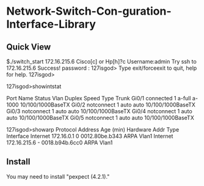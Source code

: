 # Network-Switch-Con-guration-Interface-Library

## Quick View
$./switch_start 172.16.215.6
Cisco[c] or Hp[h]?c
Username:admin
Try ssh to  172.16.215.6
Success!
password :
127isgod>
Type exit/forceexit to quit, help for help.
127isgod>


127isgod>showintstat

Port      Name               Status       Vlan       Duplex  Speed Type                Trunk
Gi0/1                        connected    1          a-full a-1000 10/100/1000BaseTX
Gi0/2                        notconnect   1            auto   auto 10/100/1000BaseTX
Gi0/3                        notconnect   1            auto   auto 10/100/1000BaseTX
Gi0/4                        notconnect   1            auto   auto 10/100/1000BaseTX
Gi0/5                        notconnect   1            auto   auto 10/100/1000BaseTX


127isgod>showarp
Protocol  Address          Age (min)  Hardware Addr   Type   Interface
Internet  172.16.0.1              0   0012.80be.b343  ARPA   Vlan1
Internet  172.16.215.6            -   0018.b94b.6cc0  ARPA   Vlan1

## Install
You may need to install "pexpect (4.2.1)."


